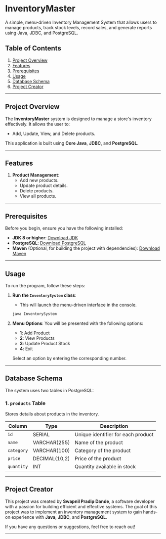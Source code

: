 

# **InventoryMaster**

A simple, menu-driven Inventory Management System that allows users to manage products, track stock levels, record sales, and generate reports using Java, JDBC, and PostgreSQL.

## **Table of Contents**
1. [Project Overview](#project-overview)
2. [Features](#features)
3. [Prerequisites](#prerequisites)
4. [Usage](#usage)
5. [Database Schema](#database-schema)
6. [Project Creator](#project-creator)

---

## **Project Overview**
The **InventoryMaster** system is designed to manage a store's inventory effectively. It allows the user to:
- Add, Update, View, and Delete products.

This application is built using **Core Java**, **JDBC**, and **PostgreSQL**.

---

## **Features**
1. **Product Management**:
   - Add new products.
   - Update product details.
   - Delete products.
   - View all products.

---

## **Prerequisites**
Before you begin, ensure you have the following installed:

- **JDK 8 or higher**: [Download JDK](https://www.oracle.com/java/technologies/javase-jdk8-downloads.html)
- **PostgreSQL**: [Download PostgreSQL](https://www.postgresql.org/download/)
- **Maven** (Optional, for building the project with dependencies): [Download Maven](https://maven.apache.org/download.cgi)

---

## **Usage**
To run the program, follow these steps:

1. **Run the `InventorySystem` class**:
   - This will launch the menu-driven interface in the console.
   
   ```bash
   java InventorySystem
   ```

2. **Menu Options**:
   You will be presented with the following options:
   - **1**: Add Product
   - **2**: View Products
   - **3**: Update Product Stock
   - **4**: Exit

   Select an option by entering the corresponding number.

---

## **Database Schema**

The system uses two tables in PostgreSQL:

### **1. `products` Table**
Stores details about products in the inventory.

| Column     | Type        | Description                |
|------------|-------------|----------------------------|
| `id`       | SERIAL      | Unique identifier for each product |
| `name`     | VARCHAR(255)| Name of the product        |
| `category` | VARCHAR(100)| Category of the product    |
| `price`    | DECIMAL(10,2)| Price of the product       |
| `quantity` | INT         | Quantity available in stock|


---

## **Project Creator**

This project was created by **Swapnil Pradip Dande**, a software developer with a passion for building efficient and effective systems. The goal of this project was to implement an inventory management system to gain hands-on experience with **Java**, **JDBC**, and **PostgreSQL**. 

If you have any questions or suggestions, feel free to reach out!

---
